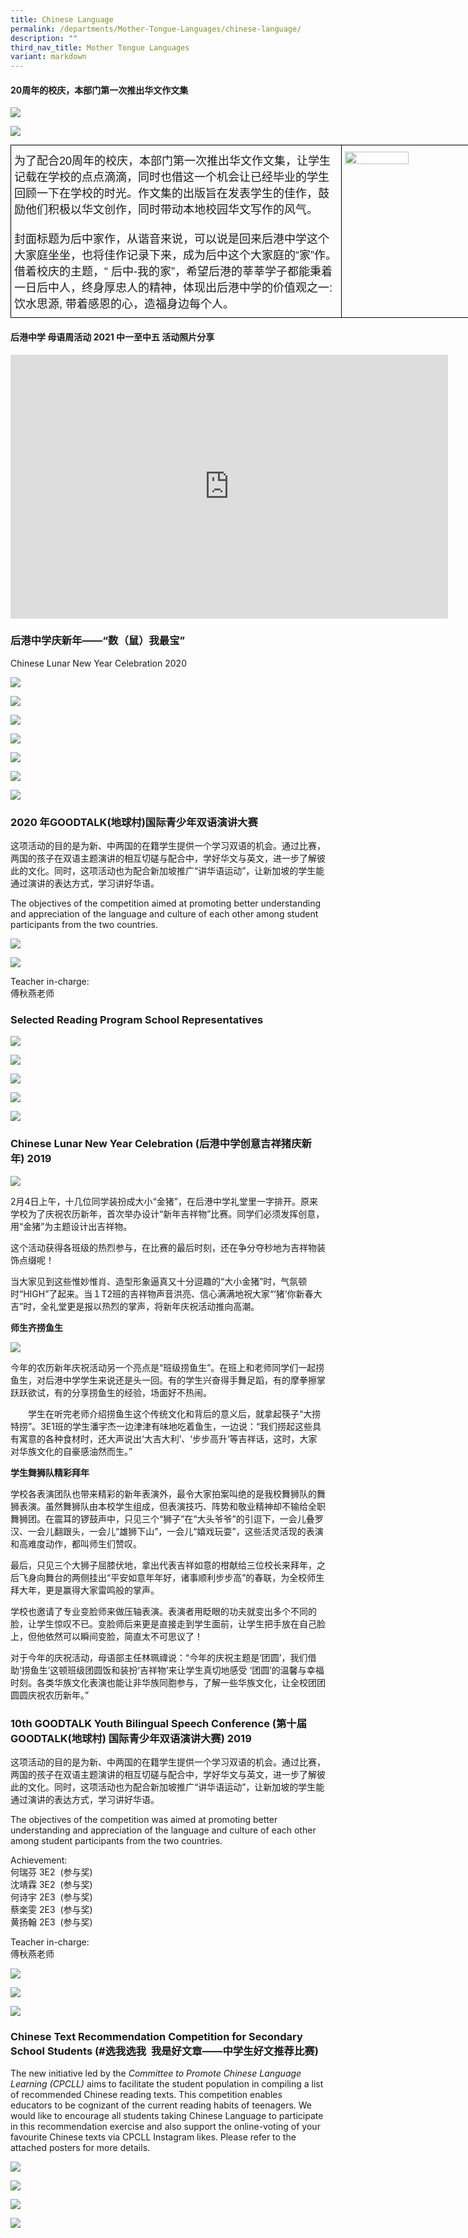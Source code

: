 ```yaml
---
title: Chinese Language
permalink: /departments/Mother-Tongue-Languages/chinese-language/
description: ""
third_nav_title: Mother Tongue Languages
variant: markdown
---
```

#### 20周年的校庆，本部门第一次推出华文作文集

![](/images/chi1.jpeg)

![](/images/chi2.jpeg)


<style type="text/css">
.tg  {border-collapse:collapse;border-spacing:0;margin:0px auto;}
.tg td{border-color:black;border-style:solid;border-width:1px;font-family:Arial, sans-serif;font-size:14px;
  overflow:hidden;padding:10px 5px;word-break:normal;}
.tg th{border-color:black;border-style:solid;border-width:1px;font-family:Arial, sans-serif;font-size:14px;
  font-weight:normal;overflow:hidden;padding:10px 5px;word-break:normal;}
.tg .tg-nx8p{font-size:18px;text-align:left;vertical-align:top}
.tg .tg-0lax{text-align:left;vertical-align:top}
</style>
<table style="undefined;table-layout: fixed; width: 782px" class="tg">
<colgroup>
<col style="width: 530px">
<col style="width: 252px">
</colgroup>
<tbody>
  <tr>
    <td class="tg-nx8p">为了配合20周年的校庆，本部门第一次推出华文作文集，让学生记载在学校的点点滴滴，同时也借这一个机会让已经毕业的学生回顾一下在学校的时光。作文集的出版旨在发表学生的佳作，鼓励他们积极以华文创作，同时带动本地校园华文写作的风气。<br><br>封面标题为后中家作，从谐音来说，可以说是回来后港中学这个大家庭坐坐，也将佳作记录下来，成为后中这个大家庭的“家”作。借着校庆的主题，“ 后中-我的家”，希望后港的莘莘学子都能秉着一日后中人，终身厚忠人的精神，体现出后港中学的价值观之一: 饮水思源, 带着感恩的心，造福身边每个人。</td>
    <td class="tg-0lax"><img style="width:65%" src="/images/chi3.jpeg">
</td>
  </tr>
</tbody>
</table>


#### 后港中学 母语周活动 2021 中一至中五 活动照片分享

<center><iframe allowfullscreen="true" height="422" width="700" frameborder="0" src="https://docs.google.com/presentation/d/e/2PACX-1vQdgr9wc5VRnSFZgQLeBKGU-Q3tVpIJEMQygsf-M21Tz1Gzg42SvhIodgq0eO0oD0qy7RDSPat2iaPY/embed?start=false&amp;loop=false&amp;delayms=3000"></iframe></center>


### 后港中学庆新年——“数（鼠）我最宝”

Chinese Lunar New Year Celebration 2020

![](/images/Slide1.gif)

![](/images/Slide2.gif)

![](/images/Slide3.gif)

![](/images/Slide4.gif)

![](/images/Slide5.gif)

![](/images/Slide6.gif)

![](/images/Slide7.gif)



### 2020 年GOODTALK(地球村)国际青少年双语演讲大赛

这项活动的目的是为新、中两国的在籍学生提供一个学习双语的机会。通过比赛，两国的孩子在双语主题演讲的相互切磋与配合中，学好华文与英文，进一步了解彼此的文化。同时，这项活动也为配合新加坡推广“讲华语运动”，让新加坡的学生能通过演讲的表达方式，学习讲好华语。

  

The objectives of the competition aimed at promoting better understanding and appreciation of the language and culture of each other among student participants from the two countries.

![](/images/gt1.jpeg)

![](/images/gt2.png)

Teacher in-charge:    
傅秋燕老师


### Selected Reading Program School Representatives

![](/images/r1.png)

![](/images/r2.png)

![](/images/r3.png)

![](/images/r4.png)

![](/images/r5.png)


### Chinese Lunar New Year Celebration (后港中学创意吉祥猪庆新年) 2019

![](/images/cny1-2019.jpeg)

2月4日上午，十几位同学装扮成大小“金猪”，在后港中学礼堂里一字排开。原来学校为了庆祝农历新年，首次举办设计“新年吉祥物”比赛。同学们必须发挥创意，用“金猪”为主题设计出吉祥物。

这个活动获得各班级的热烈参与，在比赛的最后时刻，还在争分夺秒地为吉祥物装饰点缀呢！

当大家见到这些惟妙惟肖、造型形象逼真又十分逗趣的“大小金猪”时，气氛顿时“HIGH”了起来。当１T2班的吉祥物声音洪亮、信心满满地祝大家“‘猪’你新春大吉”时，全礼堂更是报以热烈的掌声，将新年庆祝活动推向高潮。

**师生齐捞鱼生**

![](/images/cny2-2019.jpeg)


今年的农历新年庆祝活动另一个亮点是“班级捞鱼生”。在班上和老师同学们一起捞鱼生，对后港中学学生来说还是头一回。有的学生兴奋得手舞足蹈，有的摩拳擦掌跃跃欲试，有的分享捞鱼生的经验，场面好不热闹。  

  

　　学生在听完老师介绍捞鱼生这个传统文化和背后的意义后，就拿起筷子“大捞特捞”。3E1班的学生潘宇杰一边津津有味地吃着鱼生，一边说：“我们捞起这些具有寓意的各种食材时，还大声说出‘大吉大利’、‘步步高升’等吉祥话，这时，大家对华族文化的自豪感油然而生。”

  

**学生舞狮队精彩拜年**

  

学校各表演团队也带来精彩的新年表演外，最令大家拍案叫绝的是我校舞狮队的舞狮表演。虽然舞狮队由本校学生组成，但表演技巧、阵势和敬业精神却不输给全职舞狮团。在震耳的锣鼓声中，只见三个“狮子”在“大头爷爷”的引逗下，一会儿叠罗汉、一会儿翻跟头，一会儿“雄狮下山”，一会儿“嬉戏玩耍”，这些活灵活现的表演和高难度动作，都叫师生们赞叹。

  

最后，只见三个大狮子屈膝伏地，拿出代表吉祥如意的柑献给三位校长来拜年，之后飞身向舞台的两侧挂出“平安如意年年好，诸事顺利步步高”的春联，为全校师生拜大年，更是赢得大家雷鸣般的掌声。

  

学校也邀请了专业变脸师来做压轴表演。表演者用眨眼的功夫就变出多个不同的脸，让学生惊叹不已。变脸师后来更是直接走到学生面前，让学生把手放在自己脸上，但他依然可以瞬间变脸，简直太不可思议了！

  

对于今年的庆祝活动，母语部主任林珮禕说：“今年的庆祝主题是‘团圆’，我们借助‘捞鱼生’这顿班级团圆饭和装扮‘吉祥物’来让学生真切地感受 ‘团圆’的温馨与幸福时刻。各类华族文化表演也能让非华族同胞参与，了解一些华族文化，让全校团团圆圆庆祝农历新年。”


### 10th GOODTALK Youth Bilingual Speech Conference (第十届GOODTALK(地球村) 国际青少年双语演讲大赛) 2019

这项活动的目的是为新、中两国的在籍学生提供一个学习双语的机会。通过比赛，两国的孩子在双语主题演讲的相互切磋与配合中，学好华文与英文，进一步了解彼此的文化。同时，这项活动也为配合新加坡推广“讲华语运动”，让新加坡的学生能通过演讲的表达方式，学习讲好华语。


The objectives of the competition was aimed at promoting better understanding and appreciation of the language and culture of each other among student participants from the two countries.

Achievement:    
何瑞芬 3E2&nbsp; (参与奖)    
沈靖霖 3E2&nbsp; (参与奖)     
何诗宇 2E3&nbsp; (参与奖)   
蔡楽雯 2E3&nbsp; (参与奖)     
黄扬翰 2E3&nbsp; (参与奖)     
  

Teacher in-charge:   
傅秋燕老师

![](/images/19gt1.jpeg)

![](/images/19gt2.jpeg)

![](/images/19gt3.jpeg)

### Chinese Text Recommendation Competition for Secondary School Students (#选我选我&nbsp; 我是好文章——中学生好文推荐比赛)

  
The new initiative led by the&nbsp;_Committee to Promote Chinese Language Learning (CPCLL)_&nbsp;aims to facilitate the student population in compiling a list of recommended Chinese reading texts. This competition enables educators to be cognizant of the current reading habits of teenagers. We would like to encourage all students taking Chinese Language to participate in this recommendation exercise and also support the online-voting of your favourite Chinese texts via CPCLL Instagram likes. Please refer to the attached posters for more details.

![](/images/ctrc1.jpeg)

![](/images/ctrc2.jpeg)

![](/images/ctrc3.jpeg)

![](/images/ctrc4.jpeg)